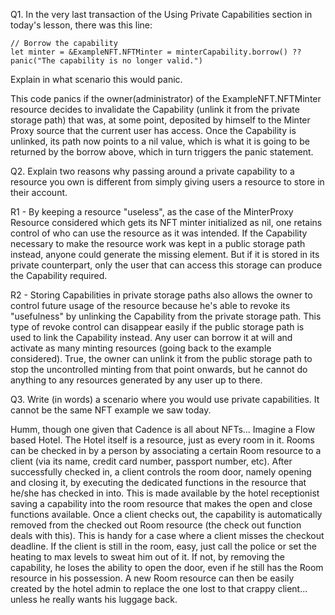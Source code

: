 Q1. In the very last transaction of the Using Private Capabilities section in today's lesson, there was this line:

```cadence
// Borrow the capability
let minter = &ExampleNFT.NFTMinter = minterCapability.borrow() ?? panic("The capability is no longer valid.")
```
Explain in what scenario this would panic.

This code panics if the owner(administrator) of the ExampleNFT.NFTMinter resource decides to invalidate the Capability (unlink it from the private storage path) that was, at some point, deposited by himself to the Minter Proxy source that the current user has access. Once the Capability is unlinked, its path now points to a nil value, which is what it is going to be returned by the borrow above, which in turn triggers the panic statement.

Q2. Explain two reasons why passing around a private capability to a resource you own is different from simply giving users a resource to store in their account.

R1 - By keeping a resource "useless", as the case of the MinterProxy Resource considered which gets its NFT minter initialized as nil, one retains control of who can use the resource as it was intended. If the Capability necessary to make the resource work was kept in a public storage path instead, anyone could generate the missing element. But if it is stored in its private counterpart, only the user that can access this storage can produce the Capability required.

R2 - Storing Capabilities in private storage paths also allows the owner to control future usage of the resource because he's able to revoke its "usefulness" by unlinking the Capability from the private storage path. This type of revoke control can disappear easily if the public storage path is used to link the Capability instead. Any user can borrow it at will and activate as many minting resources (going back to the example considered). True, the owner can unlink it from the public storage path to stop the uncontrolled minting from that point onwards, but he cannot do anything to any resources generated by any user up to there.

Q3. Write (in words) a scenario where you would use private capabilities. It cannot be the same NFT example we saw today.

Humm, though one given that Cadence is all about NFTs...
Imagine a Flow based Hotel. The Hotel itself is a resource, just as every room in it. Rooms can be checked in by a person by associating a certain Room resource to a client (via its name, credit card number, passport number, etc). After successfully checked in, a client controls the room door, namely opening and closing it, by executing the dedicated functions in the resource that he/she has checked in into.
This is made available by the hotel receptionist saving a capability into the room resource that makes the open and close functions available. Once a client checks out, the capability is automatically removed from the checked out Room resource (the check out function deals with this).
This is handy for a case where a client misses the checkout deadline. If the client is still in the room, easy, just call the police or set the heating to max levels to sweat him out of it. If not, by removing the capability, he loses the ability to open the door, even if he still has the Room resource in his possession. A new Room resource can then be easily created by the hotel admin to replace the one lost to that crappy client... unless he really wants his luggage back.

